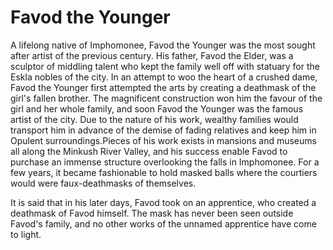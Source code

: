 # Favod the Younger

A lifelong native of Imphomonee, Favod the Younger was the most sought after artist of the previous century.  His father, Favod the Elder, was a sculptor of middling talent who kept the family well off with statuary for the Eskla nobles of the city.  In an attempt to woo the heart of a crushed dame, Favod the Younger first attempted the arts by creating a deathmask of the girl's fallen brother.  The magnificent construction won him the favour of the girl and her whole family, and soon Favod the Younger was the famous artist of the city.  Due to the nature of his work, wealthy families would transport him in advance of the demise of fading relatives and keep him in Opulent surroundings.Pieces of his work exists in mansions and museums all along the Minkush River Valley, and his success enable Favod to purchase an immense structure overlooking the falls in Imphomonee.  For a few years, it became fashionable to hold masked balls where the courtiers would were faux-deathmasks of themselves.

It is said that in his later days, Favod took on an apprentice, who created a deathmask of Favod himself.  The mask has never been seen outside Favod's family, and no other works of the unnamed apprentice have come to light.
